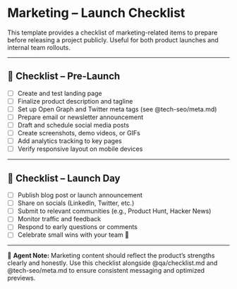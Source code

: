 
# Marketing – Launch Checklist

 This template provides a checklist of marketing-related items to prepare before releasing a project publicly. Useful for both product launches and internal team rollouts.

 ---

## 📣 Checklist – Pre-Launch

- [ ] Create and test landing page
- [ ] Finalize product description and tagline
- [ ] Set up Open Graph and Twitter meta tags (see @tech-seo/meta.md)
- [ ] Prepare email or newsletter announcement
- [ ] Draft and schedule social media posts
- [ ] Create screenshots, demo videos, or GIFs
- [ ] Add analytics tracking to key pages
- [ ] Verify responsive layout on mobile devices

 ---

## 🚀 Checklist – Launch Day

- [ ] Publish blog post or launch announcement
- [ ] Share on socials (LinkedIn, Twitter, etc.)
- [ ] Submit to relevant communities (e.g., Product Hunt, Hacker News)
- [ ] Monitor traffic and feedback
- [ ] Respond to early questions or comments
- [ ] Celebrate small wins with your team 🥳

 ---

 🧠 **Agent Note:**
 Marketing content should reflect the product’s strengths clearly and honestly. Use this checklist alongside @qa/checklist.md and @tech-seo/meta.md to ensure consistent messaging and optimized previews.
